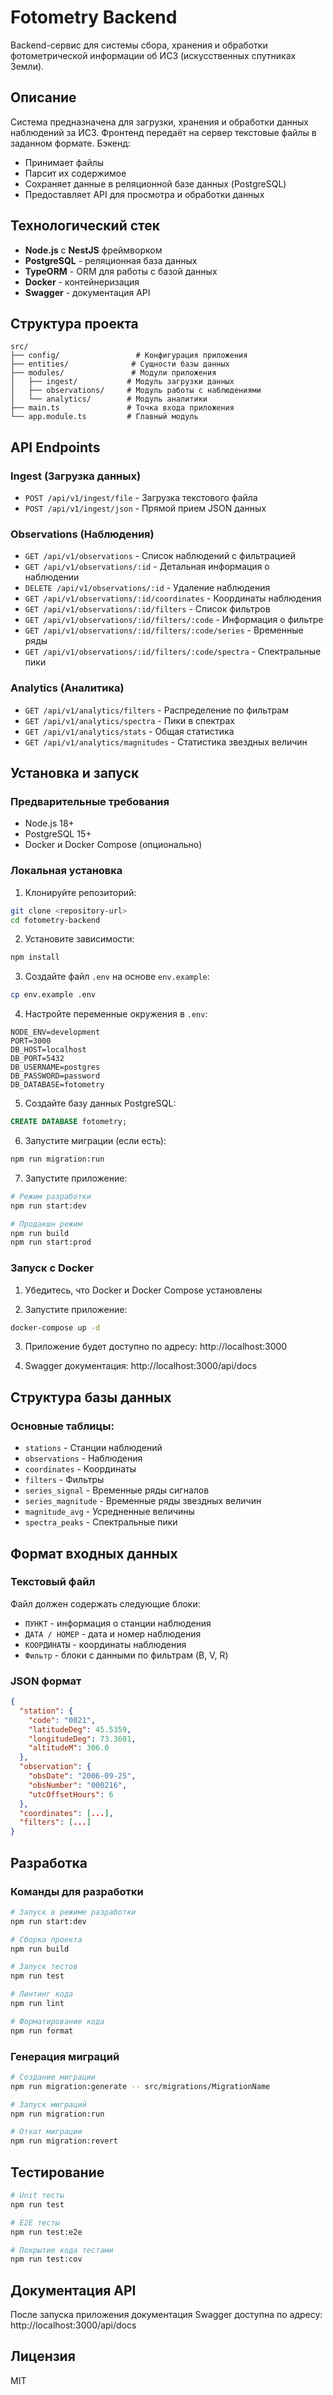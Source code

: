 # Fotometry Backend

Backend-сервис для системы сбора, хранения и обработки фотометрической информации об ИСЗ (искусственных спутниках Земли).

## Описание

Система предназначена для загрузки, хранения и обработки данных наблюдений за ИСЗ. Фронтенд передаёт на сервер текстовые файлы в заданном формате. Бэкенд:

- Принимает файлы
- Парсит их содержимое
- Сохраняет данные в реляционной базе данных (PostgreSQL)
- Предоставляет API для просмотра и обработки данных

## Технологический стек

- **Node.js** с **NestJS** фреймворком
- **PostgreSQL** - реляционная база данных
- **TypeORM** - ORM для работы с базой данных
- **Docker** - контейнеризация
- **Swagger** - документация API

## Структура проекта

```
src/
├── config/                 # Конфигурация приложения
├── entities/              # Сущности базы данных
├── modules/               # Модули приложения
│   ├── ingest/           # Модуль загрузки данных
│   ├── observations/     # Модуль работы с наблюдениями
│   └── analytics/        # Модуль аналитики
├── main.ts               # Точка входа приложения
└── app.module.ts         # Главный модуль
```

## API Endpoints

### Ingest (Загрузка данных)
- `POST /api/v1/ingest/file` - Загрузка текстового файла
- `POST /api/v1/ingest/json` - Прямой прием JSON данных

### Observations (Наблюдения)
- `GET /api/v1/observations` - Список наблюдений с фильтрацией
- `GET /api/v1/observations/:id` - Детальная информация о наблюдении
- `DELETE /api/v1/observations/:id` - Удаление наблюдения
- `GET /api/v1/observations/:id/coordinates` - Координаты наблюдения
- `GET /api/v1/observations/:id/filters` - Список фильтров
- `GET /api/v1/observations/:id/filters/:code` - Информация о фильтре
- `GET /api/v1/observations/:id/filters/:code/series` - Временные ряды
- `GET /api/v1/observations/:id/filters/:code/spectra` - Спектральные пики

### Analytics (Аналитика)
- `GET /api/v1/analytics/filters` - Распределение по фильтрам
- `GET /api/v1/analytics/spectra` - Пики в спектрах
- `GET /api/v1/analytics/stats` - Общая статистика
- `GET /api/v1/analytics/magnitudes` - Статистика звездных величин

## Установка и запуск

### Предварительные требования

- Node.js 18+
- PostgreSQL 15+
- Docker и Docker Compose (опционально)

### Локальная установка

1. Клонируйте репозиторий:
```bash
git clone <repository-url>
cd fotometry-backend
```

2. Установите зависимости:
```bash
npm install
```

3. Создайте файл `.env` на основе `env.example`:
```bash
cp env.example .env
```

4. Настройте переменные окружения в `.env`:
```env
NODE_ENV=development
PORT=3000
DB_HOST=localhost
DB_PORT=5432
DB_USERNAME=postgres
DB_PASSWORD=password
DB_DATABASE=fotometry
```

5. Создайте базу данных PostgreSQL:
```sql
CREATE DATABASE fotometry;
```

6. Запустите миграции (если есть):
```bash
npm run migration:run
```

7. Запустите приложение:
```bash
# Режим разработки
npm run start:dev

# Продакшн режим
npm run build
npm run start:prod
```

### Запуск с Docker

1. Убедитесь, что Docker и Docker Compose установлены

2. Запустите приложение:
```bash
docker-compose up -d
```

3. Приложение будет доступно по адресу: http://localhost:3000

4. Swagger документация: http://localhost:3000/api/docs

## Структура базы данных

### Основные таблицы:
- `stations` - Станции наблюдений
- `observations` - Наблюдения
- `coordinates` - Координаты
- `filters` - Фильтры
- `series_signal` - Временные ряды сигналов
- `series_magnitude` - Временные ряды звездных величин
- `magnitude_avg` - Усредненные величины
- `spectra_peaks` - Спектральные пики

## Формат входных данных

### Текстовый файл
Файл должен содержать следующие блоки:
- `ПУНКТ` - информация о станции наблюдения
- `ДАТА / НОМЕР` - дата и номер наблюдения
- `КООРДИНАТЫ` - координаты наблюдения
- `Фильтр` - блоки с данными по фильтрам (B, V, R)

### JSON формат
```json
{
  "station": {
    "code": "0021",
    "latitudeDeg": 45.5359,
    "longitudeDeg": 73.3601,
    "altitudeM": 306.0
  },
  "observation": {
    "obsDate": "2006-09-25",
    "obsNumber": "000216",
    "utcOffsetHours": 6
  },
  "coordinates": [...],
  "filters": [...]
}
```

## Разработка

### Команды для разработки

```bash
# Запуск в режиме разработки
npm run start:dev

# Сборка проекта
npm run build

# Запуск тестов
npm run test

# Линтинг кода
npm run lint

# Форматирование кода
npm run format
```

### Генерация миграций

```bash
# Создание миграции
npm run migration:generate -- src/migrations/MigrationName

# Запуск миграций
npm run migration:run

# Откат миграции
npm run migration:revert
```

## Тестирование

```bash
# Unit тесты
npm run test

# E2E тесты
npm run test:e2e

# Покрытие кода тестами
npm run test:cov
```

## Документация API

После запуска приложения документация Swagger доступна по адресу:
http://localhost:3000/api/docs

## Лицензия

MIT

